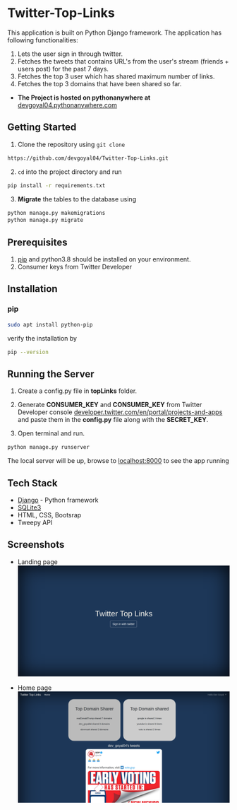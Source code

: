 # Twitter-Top-Links
This application is built on Python Django framework.
The application has following functionalities:
1. Lets the user sign in through twitter.
2. Fetches the tweets that contains URL's from the user's stream (friends + users post) for the past 7 days.
3. Fetches the top 3 user which has shared maximum number of links.
4. Fetches the top 3 domains that have been shared so far.

* **The Project is hosted on pythonanywhere at** [devgoyal04.pythonanywhere.com](https://devgoyal04.pythonanywhere.com)

## Getting Started
1. Clone the repository using ```git clone```
```bash
https://github.com/devgoyal04/Twitter-Top-Links.git
```
2. ```cd``` into the project directory and run
```bash
pip install -r requirements.txt
```
3. **Migrate** the tables to the database using
```bash
python manage.py makemigrations
python manage.py migrate
```

## Prerequisites
1. [pip](https://pip.pypa.io/en/stable/) and python3.8 should be installed on your environment.
2. Consumer keys from Twitter Developer 

## Installation
### pip
```bash
sudo apt install python-pip
```
verify the installation by
```bash
pip --version
```

## Running the Server
1. Create a config.py file in **topLinks** folder.

2. Generate **CONSUMER_KEY** and **CONSUMER_KEY** from Twitter Developer console [developer.twitter.com/en/portal/projects-and-apps](https://developer.twitter.com/en/portal/projects-and-apps) and paste them in the **config.py** file along with the **SECRET_KEY**.
 
3. Open terminal and run.
```bash
python manage.py runserver
```
The local server will be up, browse to [localhost:8000](http://localhost:8000) to see the app running

## Tech Stack
* [Django](https://www.djangoproject.com/) - Python framework
* [SQLite3](https://www.sqlite.org/index.html)
* HTML, CSS, Bootsrap
* Tweepy API


## Screenshots
- Landing page 
![](Screenshots/Landing_page.png)

- Home page 
![](Screenshots/Home_page.png)

